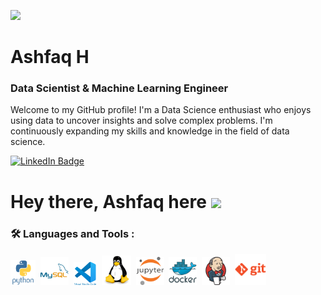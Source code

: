 

<!---
<div id="header" align="center">
  <img src =https://github.com/ashfaq-h/ashfaq-h/assets/32511436/09ab53f0-82c4-4a77-8ea0-46bb3dcd0fb3
</div>
--->
![](https://github.com/ashfaq-h/ashfaq-h/assets/32511436/a75439f1-784e-468f-8fa0-b1036fcfc4ff)


# Ashfaq H
### Data Scientist & Machine Learning Engineer

Welcome to my GitHub profile! I'm a Data Science enthusiast who enjoys using data to uncover insights and solve complex problems. I'm continuously expanding my skills and knowledge in the field of data science.

<div id="badges" align="left">
  <a href="https://www.linkedin.com/in/ashfaq-h-447806b0/">
    <img src="https://img.shields.io/badge/LinkedIn-blue?style=for-the-badge&logo=linkedin&logoColor=white" alt="LinkedIn Badge"/>
  </a>
</div>

<h1>
  Hey there, Ashfaq here
  <img src="https://media.giphy.com/media/hvRJCLFzcasrR4ia7z/giphy.gif" width="30px"/>
</h1>


### :hammer_and_wrench: Languages and Tools :
<div>
  <img src="https://raw.githubusercontent.com/devicons/devicon/6910f0503efdd315c8f9b858234310c06e04d9c0/icons/python/python-original-wordmark.svg" title="Python" alt="Python" width="40" height="40"/>&nbsp;
  <img src="https://github.com/devicons/devicon/blob/master/icons/mysql/mysql-original-wordmark.svg" title="MySQL"  alt="MySQL" width="45" height="45"/>&nbsp;
  <img src="https://raw.githubusercontent.com/devicons/devicon/6910f0503efdd315c8f9b858234310c06e04d9c0/icons/vscode/vscode-original-wordmark.svg" title="VS Code"  alt="VS Code" width="37" height="37"/>&nbsp;
  <img src="https://raw.githubusercontent.com/devicons/devicon/6910f0503efdd315c8f9b858234310c06e04d9c0/icons/linux/linux-original.svg" title="Linux"  alt="Linux" width="47" height="47"/>&nbsp;
  <img src="https://raw.githubusercontent.com/devicons/devicon/6910f0503efdd315c8f9b858234310c06e04d9c0/icons/jupyter/jupyter-original-wordmark.svg" title="Jupyter"  alt="Jupyter" width="45" height="45"/>&nbsp;
  <img src="https://raw.githubusercontent.com/devicons/devicon/6910f0503efdd315c8f9b858234310c06e04d9c0/icons/docker/docker-original-wordmark.svg" title="Docker"  alt="Docker" width="45" height="45"/>&nbsp;
  <img src="https://raw.githubusercontent.com/devicons/devicon/6910f0503efdd315c8f9b858234310c06e04d9c0/icons/jenkins/jenkins-original.svg" title="Jenkins"  alt="Jenkins" width="45" height="45"/>&nbsp;
  <img src="https://raw.githubusercontent.com/devicons/devicon/6910f0503efdd315c8f9b858234310c06e04d9c0/icons/git/git-plain-wordmark.svg" title="Git" **alt="Git" width="50" height="50"/>
</div>
